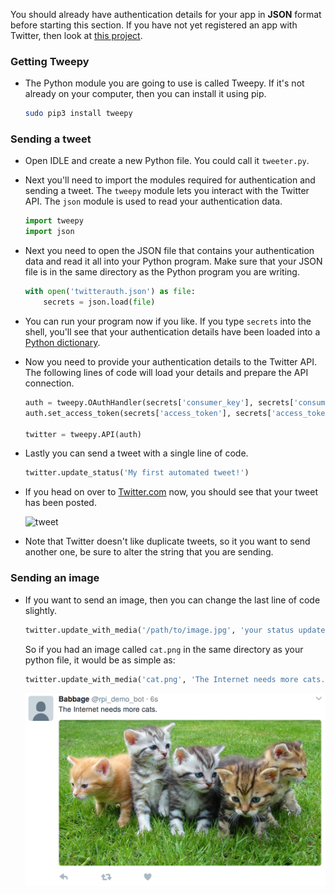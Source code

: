 You should already have authentication details for your app in **JSON** format before starting this section. If you have not yet registered an app with Twitter, then look at [this project]().

### Getting Tweepy

- The Python module you are going to use is called Tweepy. If it's not already on your computer, then you can install it using pip.

	```bash
	sudo pip3 install tweepy
	```

### Sending a tweet

- Open IDLE and create a new Python file. You could call it `tweeter.py`.

- Next you'll need to import the modules required for authentication and sending a tweet. The `tweepy` module lets you interact with the Twitter API. The `json` module is used to read your authentication data.

	```python
	import tweepy
	import json
	```

- Next you need to open the JSON file that contains your authentication data and read it all into your Python program. Make sure that your JSON file is in the same directory as the Python program you are writing.

	```python
	with open('twitterauth.json') as file:
		secrets = json.load(file)
	```

- You can run your program now if you like. If you type `secrets` into the shell, you'll see that your authentication details have been loaded into a [Python dictionary](link-to-python-dictionaries-ingredient).

- Now you need to provide your authentication details to the Twitter API. The following lines of code will load your details and prepare the API connection.

	```python
	auth = tweepy.OAuthHandler(secrets['consumer_key'], secrets['consumer_secret'])
	auth.set_access_token(secrets['access_token'], secrets['access_token_secret'])

	twitter = tweepy.API(auth)
	```

- Lastly you can send a tweet with a single line of code.

	```python
	twitter.update_status('My first automated tweet!')
	```
	
- If you head on over to [Twitter.com](https://twitter.com) now, you should see that your tweet has been posted.

	![tweet](images/tweet-png)

- Note that Twitter doesn't like duplicate tweets, so it you want to send another one, be sure to alter the string that you are sending.

### Sending an image

- If you want to send an image, then you can change the last line of code slightly.

	```python
	twitter.update_with_media('/path/to/image.jpg', 'your status update')
	```

	So if you had an image called `cat.png` in the same directory as your python file, it would be as simple as:
	
	```python
	twitter.update_with_media('cat.png', 'The Internet needs more cats.')
	```
	
	![cat tweet](images/tweet2.png)

